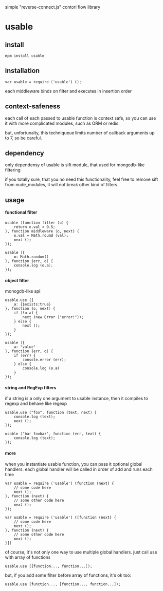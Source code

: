 simple "reverse-connect.js" contorl flow library

usable
======

install
-------

	npm install usable

installation
------------

	var usable = require ('usable') ();

each middleware binds on filter and executes in insertion order

context-safeness
----------------

each call of each passed to usable function is context safe, so you can use it with more complicated modules, such as ORM or redis.

but, unfortunalty, this techniqueue limits number of callback arguments up to 7, so be careful.

dependency
----------

only dependensy of usable is sift module, that used for mongodb-like filtering

if you totally sure, that you no need this functionality, feel free to remove sift from node_modules, it will not break other kind of filters.

usage
-----

#### functional filter ####

	usable (function filter (o) {
		return o.val < 0.5;
	}, function middleware (o, next) {
		o.val = Math.round (val);
		next ();
	});
	
	usable ({
		o: Math.random()
	}, function (err, o) {
		console.log (o.a);
	});

#### object filter ####

monogdb-like api

	usable.use ({
		a: {$exists:true}
	}, function (o, next) {
		if (!o.a) {
			next (new Error ("error!"));
		} else {
			next ();
		}
	});
	
	usable ({
		a: "value"
	}, function (err, o) {
		if (err) {
			console.error (err);
		} else {
			console.log (o.a)
		}
	});

#### string and RegExp filters ####

if a string is a only one argument to usable instance, then it compiles to regexp and behave like regexp

	usable.use ("foo", function (text, next) {
		console.log (text);
		next ();
	});
	
	usable ("bar foobaz", function (err, text) {
		console.log (text);
	});


#### more ####

when you instantiate usable function, you can pass it optional global handlers.
each global handler will be called in order of add and runs each time

	var usable = require ('usable') (function (next) {
		// some code here
		next ();
	}, function (next) {
		// some other code here
		next ();
	});
	
	var usable = require ('usable') ([function (next) {
		// some code here
		next ();
	}, function (next) {
		// some other code here
		next ();
	}])

of course, it's not only one way to use multiple global handlers. just call use with array of functions

	usable.use ([function..., function...]);

but, if you add some filter before array of functions, it's ok too:

	usable.use (function..., [function..., function...]);
